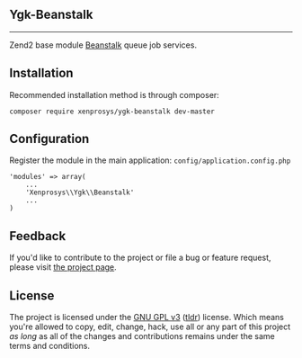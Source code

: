 ## Ygk-Beanstalk
---
Zend2 base module [Beanstalk][4] queue job services.

## Installation

Recommended installation method is through composer:

    composer require xenprosys/ygk-beanstalk dev-master

## Configuration

Register the module in the main application: `config/application.config.php`

    'modules' => array(
        ...
        'Xenprosys\\Ygk\\Beanstalk'
        ...
    )

## Feedback

If you'd like to contribute to the project or file a bug or feature request, please visit [the project page][1].

## License

The project is licensed under the [GNU GPL v3][2] ([tldr][3]) license. Which means you're allowed to copy, edit, change, hack, use all or any part of this project *as long* as all of the changes and contributions remains under the same terms and conditions.

  [1]: https://github.com/xenprosys/ygk-beanstalk/
  [2]: http://www.gnu.org/licenses/gpl.html
  [3]: http://www.tldrlegal.com/license/gnu-general-public-lic
  [4]: http://kr.github.io/beanstalkd/
